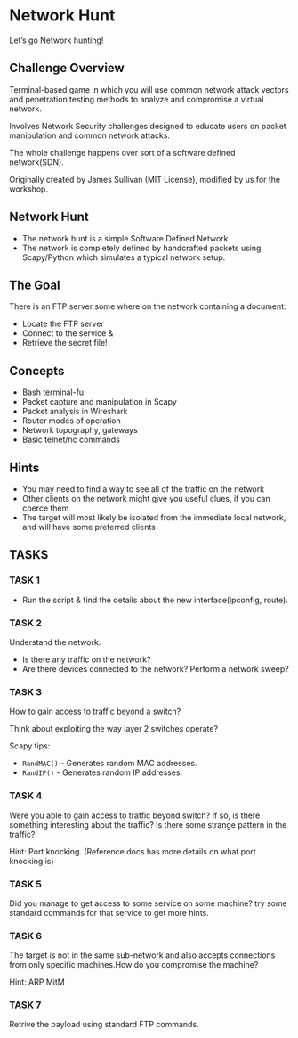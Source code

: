 # Network Hunt

Let’s go Network hunting!

## Challenge Overview

Terminal-based game in which you will use common network attack vectors and penetration testing methods to analyze and compromise a virtual network.

Involves Network Security challenges designed to educate users on packet manipulation and common network attacks.

The whole challenge happens over sort of a software defined network(SDN).

Originally created by James Sullivan (MIT License), modified by us for the workshop.

## Network Hunt

- The network hunt is a simple Software Defined Network
- The network is completely defined by handcrafted packets using Scapy/Python which simulates a typical network setup.

## The Goal

There is an FTP server some where on the network containing a document:

- Locate the FTP server
- Connect to the service &
- Retrieve the secret file!

## Concepts

- Bash terminal-fu
- Packet capture and manipulation in Scapy
- Packet analysis in Wireshark
- Router modes of operation
- Network topography, gateways
- Basic telnet/nc commands

## Hints

- You may need to find a way to see all of the traffic on the network
- Other clients on the network might give you useful clues, if you can coerce them
- The target will most likely be isolated from the immediate local network, and will have some preferred clients


## TASKS

### TASK 1

- Run the script & find the details about the new interface(ipconfig, route).

### TASK 2

Understand the network.

   - Is there any traffic on the network?
   - Are there devices connected to the network? Perform a network sweep?

### TASK 3

How to gain access to traffic beyond a switch?

Think about exploiting the way layer 2 switches operate?

Scapy tips:

- `RandMAC()` - Generates random MAC addresses.
- `RandIP()` - Generates random IP addresses.

### TASK 4

Were you able to gain access to traffic beyond switch? If so, is there something interesting about the traffic? Is there some strange pattern in the traffic?
    
Hint: Port knocking. (Reference docs has more details on what port knocking is)

### TASK 5

Did you manage to get access to some service on some machine? try some standard commands for that service to get more hints.

### TASK 6

The target is not in the same sub-network and also accepts connections from only specific machines.How do you compromise the machine?

Hint: ARP MitM

### TASK 7

Retrive the payload using standard FTP commands.

